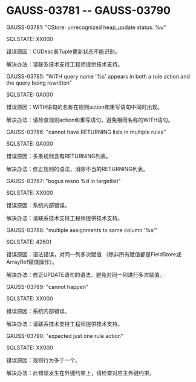 # GAUSS-03781 -- GAUSS-03790<a name="ZH-CN_TOPIC_0302073299"></a>

GAUSS-03781: "CStore: unrecognized heap\_update status: %u"

SQLSTATE: XX000

错误原因：CUDesc表Tuple更新状态不能识别。

解决办法：请联系技术支持工程师提供技术支持。

GAUSS-03785: "WITH query name '%s' appears in both a rule action and the query being rewritten"

SQLSTATE: 0A000

错误原因：WITH语句的名称在规则action和重写语句中同时出现。

解决办法：请检查规则action和重写语句，避免相同名称的WITH语句。

GAUSS-03786: "cannot have RETURNING lists in multiple rules"

SQLSTATE: 0A000

错误原因：多条规则含有RETURNING列表。

解决办法：修正规则的语法，消除不当的RETURNING列表。

GAUSS-03787: "bogus resno %d in targetlist"

SQLSTATE: XX000

错误原因：系统内部错误。

解决办法：请联系技术支持工程师提供技术支持。

GAUSS-03788: "multiple assignments to same column '%s'"

SQLSTATE: 42601

错误原因：语法错误，对同一列多次赋值 （除非所有赋值都是FieldStore或ArrayRef赋值操作）。

解决办法：修正UPDATE语句的语法，避免对同一列进行多次赋值。

GAUSS-03789: "cannot happen"

SQLSTATE: XX000

错误原因：系统内部错误。

解决办法：请联系技术支持工程师提供技术支持。

GAUSS-03790: "expected just one rule action"

SQLSTATE: XX000

错误原因：规则行为多于一个。

解决办法：此错误发生在外键约束上，请检查对应主外键约束。

